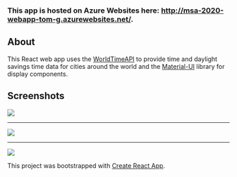 ### This app is hosted on Azure Websites here: http://msa-2020-webapp-tom-g.azurewebsites.net/.

## About
This React web app uses the [WorldTimeAPI](http://worldtimeapi.org/) to provide time and daylight savings time data for cities around the world and the [Material-UI](https://material-ui.com/) library for display components.

## Screenshots
![](https://i.imgur.com/OtEQt1E.png)
***
![](https://i.imgur.com/BKDmT6P.png)
***
![](https://i.imgur.com/dVv9hAQ.png)

This project was bootstrapped with [Create React App](https://github.com/facebook/create-react-app).

